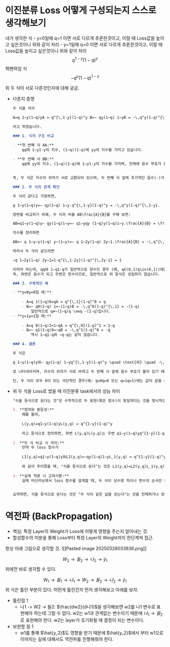 # 이진분류 Loss 어떻게 구성되는지 스스로 생각해보기
내가 생각한 식
	- y=0일때 q=1 이면 서로 다르게 추론한것이고, 이럴 때 Loss값을 높이고 싶은것이니 위와 같이 처리
	- y=1일때 q=0 이면 서로 다르게 추론한것이고, 이럴 때 Loss값을 높이고 싶은것이니 위와 같이 처리
$$
q^{1-y}(1-q)^y
$$
혁펜하임 식
$$
-q^y(1-q)^{1-y}
$$

위 두 식이 서로 다른것인지에 대해 궁금.

- 다른지 증명

	```markdown
	두 식을 각각
	
	A=q 1−y(1−q)yA = q^{\,1-y}(1-q)^y B=− qy(1−q) 1−yB = -\,q^y(1-q)^{\,1-y}
	
	라고 하겠습니다.
	
	### 1. 식의 구조 비교
	
	- **첫 번째 식 AA:**  
	    qq에 1−y1-y의 지수, (1−q)(1-q)에 yy의 지수를 가지고 있습니다.
	    
	- **두 번째 식 BB:**  
	    qq에 yy의 지수, (1−q)(1-q)에 1−y1-y의 지수를 가지며, 전체에 음수 부호가 붙어 있습니다.
	    
	
	즉, 두 식은 지수의 위치가 서로 교환되어 있으며, 두 번째 식 앞에 추가적인 음수(-)가 붙어 있습니다.
	
	### 2. 두 식의 관계 확인
	
	두 식이 같다고 가정하면,
	
	q 1−y(1−q)y=− qy(1−q) 1−y.q^{\,1-y}(1-q)^y = -\,q^y(1-q)^{\,1-y}.
	
	양변을 비교하기 위해, 두 식의 비율 AB\frac{A}{B}를 구해 보면:
	
	AB=q1−y(1−q)y− qy(1−q)1−y=− q1−yqy (1−q)y(1−q)1−y.\frac{A}{B} = \frac{q^{1-y}(1-q)^y}{-\,q^y(1-q)^{1-y}} = -\,\frac{q^{1-y}}{q^y}\,\frac{(1-q)^y}{(1-q)^{1-y}}.
	
	지수를 정리하면
	
	AB=− q 1−y−y(1−q) y−(1−y)=− q 1−2y(1−q) 2y−1.\frac{A}{B} = -\,q^{\,1-y-y}(1-q)^{\,y-(1-y)} = -\,q^{\,1-2y}(1-q)^{\,2y-1}.
	
	따라서 두 식이 같으려면
	
	−q 1−2y(1−q) 2y−1=1-q^{\,1-2y}(1-q)^{\,2y-1} = 1
	
	이어야 하는데, qq와 1−q1-q가 일반적으로 양수인 경우 (예, q∈(0,1)q\in(0,1))에는 q 1−2y(1−q) 2y−1q^{\,1-2y}(1-q)^{\,2y-1}도 양수입니다.  
	즉, 좌변은 음수가 되고 우변은 양수이므로, 일반적으로 위 등식은 성립하지 않습니다.
	
	### 3. 구체적인 예
	
	- **y=0y=0일 때:**
	    
	    - A=q 1(1−q)0=qA = q^{\,1}(1-q)^0 = q
	    - B=− q0(1−q) 1=−(1−q)B = -\,q^0(1-q)^{\,1} = -(1-q)  
	        일반적으로 q≠−(1−q)q \neq -(1-q)입니다.
	- **y=1y=1일 때:**
	    
	    - A=q 0(1−q)1=1−qA = q^{\,0}(1-q)^1 = 1-q
	    - B=− q1(1−q)0=−qB = -\,q^1(1-q)^0 = -q  
	        역시 1−q1-q와 −q-q는 같지 않습니다.
	
	### 4. 결론
	
	두 식은
	
	q 1−y(1−q)y와− qy(1−q) 1−yq^{\,1-y}(1-q)^y \quad \text{와} \quad -\,q^y(1-q)^{\,1-y}
	
	로 나타내어지며, 지수의 위치가 서로 바뀌고 두 번째 식 앞에 음수 부호가 붙어 있기 때문에, 일반적인 qq (예: q∈(0,1)q\in(0,1))와 yy의 값에 대해 **서로 다른 값**을 갖습니다.
	
	단, 두 식이 모두 0이 되는 극단적인 경우(예: q=0q=0 또는 q=1q=1)에는 값이 같을 수 있으나, 보통의 경우에는 두 식은 **같지 않다**고 할 수 있습니다.
	
	```
- 위 두 식을 Loss로 썼을 때 이진분류 task에서의 성능 차이
	```markdown
	"식을 등식으로 둔다는 것"은 수학적으로 두 표현(혹은 함수)이 동일하다는 것을 명시적으로 나타내는 것을 의미합니다. 구체적으로:
	
	1. **정의와 동등성:**  
	    예를 들어,
	    
	    L(y,q)=q1−y(1−q)yL(y,q) = q^{1-y}(1-q)^y
	    
	    라고 등식으로 정의하면, 좌변 L(y,q)L(y,q)는 우변 q1−y(1−q)yq^{1-y}(1-q)^y와 모든 yy와 qq의 값(정의역 내)에서 정확히 같은 값을 가진다고 주장하는 것입니다.
	    
	2. **두 식 비교 시 의미:**  
	    만약 두 loss 함수가
	    
	    L1(y,q)=q1−y(1−q)y와L2(y,q)=−qy(1−q)1−yL_1(y,q) = q^{1-y}(1-q)^y \quad \text{와} \quad L_2(y,q) = -q^y(1-q)^{1-y}
	    
	    와 같이 주어졌을 때, "식을 등식으로 둔다"는 것은 L1(y,q)=L2(y,q)L_1(y,q) = L_2(y,q)라고 선언하는 것과 같습니다. 이때 두 함수가 모든 yy와 qq에 대해 정확히 동일한 값을 가져야 등식이 성립하게 됩니다.
	    
	3. **실제 적용 시 고려사항:**  
	    실제 머신러닝에서 loss 함수를 설계할 때, 두 식이 상수항 차이나 변수의 순서만 다르고 미분 값(gradient)이 동일하다면, 학습 과정에서는 영향을 주지 않을 수 있습니다. 하지만 수학적으로 등식을 세울 때는 모든 항들이 정확히 일치해야 한다는 점을 강조하는 것입니다.
	    
	
	요약하면, 식을 등식으로 둔다는 것은 "두 식이 같은 값을 갖는다"는 것을 전제하거나 정의하는 것이며, 이는 문제를 풀거나 모델을 최적화할 때 해당 관계를 엄격히 적용한다는 의미입니다.
	```


# 역전파 (BackPropagation)
- 핵심: 특정 Layer의 Weight가 Loss에 어떻게 영향을 주는지 알아내는 것.
- 합성함수의 미분을 통해 Loss부터 특정 Layer의 Weight까지 한단계씩 접근.

항상 아래 그림으로 생각할 것.
![[Pasted image 20250328033836.png]]

$$
W_2 \rightarrow 들_2 \rightarrow 나_2 \rightarrow \hat{y}_1
$$
위에껀 바로 생각할 수 있다.

$$
W_1 \rightarrow 들_1 \rightarrow 나_1 \rightarrow W_2 \rightarrow 들_2 \rightarrow 나_2 \rightarrow \hat{y}_1
$$
위 식은 틀린 부분이 있다. 어떤게 틀린건지 먼저 생각해보고 아래를 보자.

- 틀린점 1
	- 나1 -> W2 -> 들2: $\frac{dw2}{d나1}$을 생각해보면 w2를 나1 변수로 표현해야 하는데 그럴 수 없다. w2는 w1과 관계없는 변수이기 때문에 $나_1 \rightarrow 들_2$ 로 표현해야 한다.
	  w2는 layer가 초기화될 때 결정이 되는 변수이다.
- 보완할 점 1
	- w1를 통해 $\hat{y_2}$도 영향을 받기 때문에 $\hat{y_2}$에서 부터 w1으로 이어지는 길에 대해서도 역전파를 진행해줘야 한다.